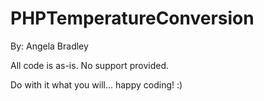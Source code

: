 PHPTemperatureConversion
========================

By: Angela Bradley

All code is as-is. No support provided.

Do with it what you will... happy coding! :)
